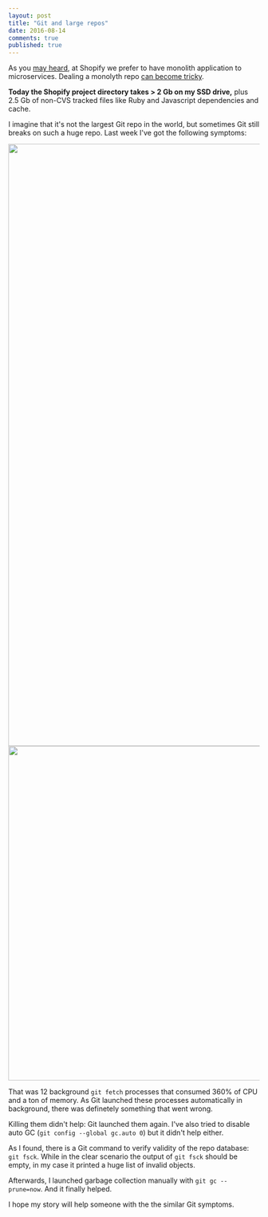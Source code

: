 ```yaml
---
layout: post
title: "Git and large repos"
date: 2016-08-14
comments: true
published: true
---
```


As you [may heard](https://dzone.com/articles/resilient-routing-and-discovery-at-shopify),
at Shopify we prefer to have monolith application to microservices.
Dealing a monolyth repo [can become tricky](https://news.ycombinator.com/item?id=11991479).

**Today the Shopify project directory takes > 2 Gb on my SSD drive,** plus 2.5 Gb of non-CVS tracked files like Ruby and Javascript dependencies and cache.

I imagine that it's not the largest Git repo in the world, but sometimes Git still breaks on such a huge repo.
Last week I've got the following symptoms:

<img width="1208" alt="" src="https://cloud.githubusercontent.com/assets/522155/17649861/a4315600-620c-11e6-83b8-542857b0989a.png">
<img width="671" alt="" src="https://cloud.githubusercontent.com/assets/522155/17649860/a248e196-620c-11e6-8168-55f2f9acffb9.png">

That was 12 background `git fetch` processes that consumed 360% of CPU and a ton of memory.
As Git launched these processes automatically in background, there was definetely something that went wrong.

Killing them didn't help: Git launched them again. I've also tried to disable auto GC (`git config --global gc.auto 0`) but it didn't help either.

As I found, there is a Git command to verify validity of the repo database: `git fsck`.
While in the clear scenario the output of `git fsck` should be empty, in my case it printed a huge list of invalid objects.

Afterwards, I launched garbage collection manually with `git gc --prune=now`. And it finally helped.

I hope my story will help someone with the the similar Git symptoms.
